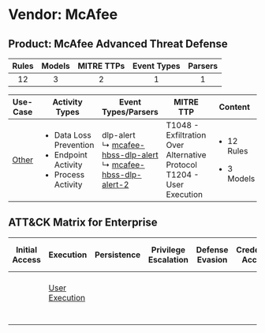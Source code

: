 Vendor: McAfee
==============
Product: McAfee Advanced Threat Defense
---------------------------------------
| Rules | Models | MITRE TTPs | Event Types | Parsers |
|:-----:|:------:|:----------:|:-----------:|:-------:|
|  12   |   3    |     2      |      1      |    1    |

|               Use-Case                | Activity Types                                                                            | Event Types/Parsers                                                                                                                                                                  | MITRE TTP                                                                    | Content                                              |
|:-------------------------------------:| ----------------------------------------------------------------------------------------- | ------------------------------------------------------------------------------------------------------------------------------------------------------------------------------------ | ---------------------------------------------------------------------------- | ---------------------------------------------------- |
| [Other](../UseCases/usecase_other.md) | <ul><li>Data Loss Prevention</li><li>Endpoint Activity</li><li>Process Activity</li></ul> |  dlp-alert<br> ↳ [mcafee-hbss-dlp-alert](../Parsers/parserContent_mcafee-hbss-dlp-alert.md)<br> ↳ [mcafee-hbss-dlp-alert-2](../Parsers/parserContent_mcafee-hbss-dlp-alert-2.md)<br> | T1048 - Exfiltration Over Alternative Protocol<br>T1204 - User Execution<br> | <ul><li>12 Rules</li></ul><ul><li>3 Models</li></ul> |

ATT&CK Matrix for Enterprise
----------------------------
| Initial Access | Execution                                                           | Persistence | Privilege Escalation | Defense Evasion | Credential Access | Discovery | Lateral Movement | Collection | Command and Control | Exfiltration                                                                                | Impact |
| -------------- | ------------------------------------------------------------------- | ----------- | -------------------- | --------------- | ----------------- | --------- | ---------------- | ---------- | ------------------- | ------------------------------------------------------------------------------------------- | ------ |
|                | [User Execution](https://attack.mitre.org/techniques/T1204)<br><br> |             |                      |                 |                   |           |                  |            |                     | [Exfiltration Over Alternative Protocol](https://attack.mitre.org/techniques/T1048)<br><br> |        |